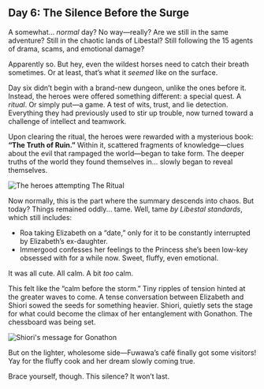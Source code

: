 ## Day 6: The Silence Before the Surge

A somewhat… *normal* day? No way—really? Are we still in the same adventure? Still in the chaotic lands of Libestal? Still following the 15 agents of drama, scams, and emotional damage?

Apparently so. But hey, even the wildest horses need to catch their breath sometimes. Or at least, that’s what it *seemed* like on the surface.

Day six didn’t begin with a brand-new dungeon, unlike the ones before it. Instead, the heroes were offered something different: a special quest. A *ritual*. Or simply put—a game. A test of wits, trust, and lie detection. Everything they had previously used to stir up trouble, now turned toward a challenge of intellect and teamwork. 

Upon clearing the ritual, the heroes were rewarded with a mysterious book: **“The Truth of Ruin.”** Within it, scattered fragments of knowledge—clues about the evil that rampaged the world—began to take form. The deeper truths of the world they found themselves in… slowly began to reveal themselves.

![The heroes attempting The Ritual](/images-opt/ritual.webp)

Now normally, this is the part where the summary descends into chaos. But today? Things remained oddly... tame. Well, tame *by Libestal standards*, which still includes:

* Roa taking Elizabeth on a “date,” only for it to be constantly interrupted by Elizabeth’s ex-daughter.
* Immergood confesses her feelings to the Princess she’s been low-key obsessed with for a while now. Sweet, fluffy, even emotional.

It was all cute. All calm. A bit *too* calm.

This felt like the “calm before the storm.” Tiny ripples of tension hinted at the greater waves to come. A tense conversation between Elizabeth and Shiori sowed the seeds for something heavier. Shiori, quietly sets the stage for what could become the climax of her entanglement with Gonathon. The chessboard was being set.

![Shiori's message for Gonathon](/images-opt/to-gonathon.webp)


But on the lighter, wholesome side—Fuwawa’s café finally got some visitors! Yay for the fluffy cook and her dream slowly coming true.

Brace yourself, though. This silence? It won’t last.
